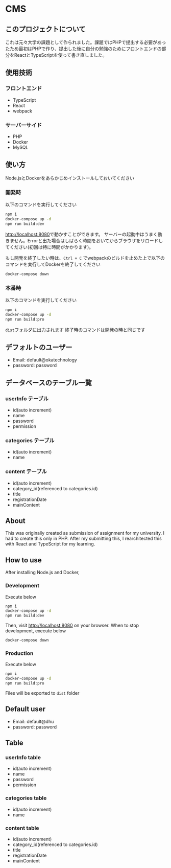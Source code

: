 # CMS

## このプロジェクトについて

これは元々大学の課題として作られました。課題ではPHPで提出する必要があったため最初はPHPで作り、提出した後に自分の勉強のためにフロントエンドの部分をReactとTypeScriptを使って書き直しました。

## 使用技術

### フロントエンド

- TypeScript
- React
- webpack

### サーバーサイド

- PHP
- Docker
- MySQL

## 使い方

Node.jsとDockerをあらかじめインストールしておいてください

### 開発時

以下のコマンドを実行してください

```sh
npm i
docker-compose up -d
npm run build:dev
```

<http://localhost:8080>で動かすことができます。
サーバーの起動中はうまく動きません。Errorと出た場合はしばらく時間をおいてからブラウザをリロードしてください(初回は特に時間がかかります)。

もし開発を終了したい時は、`Ctrl + C` でwebpackのビルドを止めた上で以下のコマンドを実行してDockerを終了してください

```sh
docker-compose down
```

### 本番時

以下のコマンドを実行してください

```sh
npm i
docker-compose up -d
npm run build:pro
```

`dist`フォルダに出力されます
終了時のコマンドは開発の時と同じです

## デフォルトのユーザー

- Email: default@okatechnology
- password: password

## データベースのテーブル一覧

### userInfo テーブル

- id(auto increment)
- name
- password
- permission

### categories テーブル

- id(auto increment)
- name

### content テーブル

- id(auto increment)
- category_id(referenced to categories.id)
- title
- registrationDate
- mainContent

## About

This was originally created as submission of assignment for my university. I had to create this only in PHP. After my submitting this, I rearchitected this with React and TypeScript for my learning.

## How to use

After installing Node.js and Docker,

### Development

Execute below

```sh
npm i
docker-compose up -d
npm run build:dev
```

Then, visit <http://localhost:8080> on your browser.
When to stop development, execute below

```sh
docker-compose down
```

### Production

Execute below

```sh
npm i
docker-compose up -d
npm run build:pro
```

Files will be exported to `dist` folder

## Default user

- Email: default@dhu
- password: password

## Table

### userInfo table

- id(auto increment)
- name
- password
- permission

### categories table

- id(auto increment)
- name

### content table

- id(auto increment)
- category_id(referenced to categories.id)
- title
- registrationDate
- mainContent
